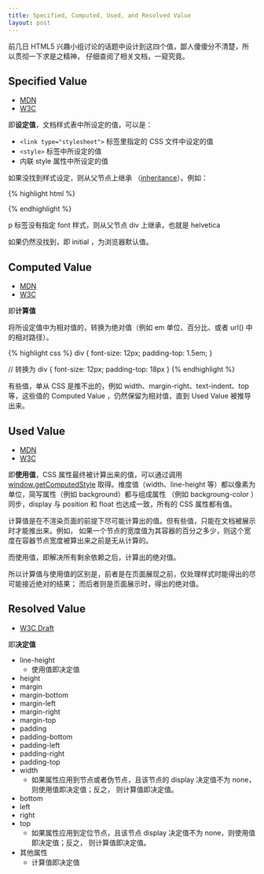 ```yaml
---
title: Specified, Computed, Used, and Resolved Value
layout: post
---
```


前几日 HTML5 兴趣小组讨论的话题中设计到这四个值，鄙人傻傻分不清楚，所以贯彻一下求是之精神，
仔细查阅了相关文档，一窥究竟。

## Specified Value

- [MDN](https://developer.mozilla.org/en-US/docs/CSS/specified_value)
- [W3C](http://www.w3.org/TR/CSS2/cascade.html#specified-value)

即**设定值**，文档样式表中所设定的值，可以是：

- `<link type="stylesheet">` 标签里指定的 CSS 文件中设定的值
- `<style>` 标签中所设定的值
- 内联 style 属性中所设定的值

如果没找到样式设定，则从父节点上继承
（[inheritance](https://developer.mozilla.org/en-US/docs/CSS/inheritance)）。例如：

{% highlight html %}
<div style="font:helvetica;">
  <p></p>
</div>
{% endhighlight %}

p 标签没有指定 font 样式，则从父节点 div 上继承，也就是 helvetica

如果仍然没找到，即 initial ，为浏览器默认值。

## Computed Value

- [MDN](https://developer.mozilla.org/en-US/docs/CSS/computed_value)
- [W3C](http://www.w3.org/TR/CSS2/cascade.html#computed-value)

即**计算值**

将所设定值中为相对值的，转换为绝对值（例如 em 单位、百分比、或者 url() 中的相对路径）。

{% highlight css %}
div {
  font-size: 12px;
  padding-top: 1.5em;
}

// 转换为
div {
  font-size: 12px;
  padding-top: 18px
}
{% endhighlight %}

有些值，单从 CSS 是推不出的，例如 width、margin-right、text-indent、top 等，这些值的
Computed Value ，仍然保留为相对值，直到 Used Value 被推导出来。

## Used Value

- [MDN](https://developer.mozilla.org/en-US/docs/CSS/used_value)
- [W3C](http://www.w3.org/TR/CSS2/cascade.html#used-value)

即**使用值**，CSS 属性最终被计算出来的值，可以通过调用
[window.getComputedStyle](https://developer.mozilla.org/en-US/docs/DOM/window.getComputedStyle)
取得。维度值（width、line-height 等）都以像素为单位，简写属性（例如 background）都与组成属性
（例如 backgroung-color ）同步，display 与 position 和 float 也达成一致，所有的 CSS
属性都有值。

计算值是在不渲染页面的前提下尽可能计算出的值。但有些值，只能在文档被展示时才能推出来。例如，
如果一个节点的宽度值为其容器的百分之多少，则这个宽度在容器节点宽度被算出来之前是无从计算的。

而使用值，即解决所有剩余依赖之后，计算出的绝对值。

所以计算值与使用值的区别是，前者是在页面展现之前，仅处理样式时能得出的尽可能接近绝对的结果；
而后者则是页面展示时，得出的绝对值。

## Resolved Value

- [W3C Draft](http://dev.w3.org/csswg/cssom/#resolved-values)

即**决定值**

- line-height
  - 使用值即决定值
- height
- margin
- margin-bottom
- margin-left
- margin-right
- margin-top
- padding
- padding-bottom
- padding-left
- padding-right
- padding-top
- width
  - 如果属性应用到节点或者伪节点，且该节点的 display 决定值不为 none，则使用值即决定值；反之，
    则计算值即决定值。
- bottom
- left
- right
- top
  - 如果属性应用到定位节点，且该节点 display 决定值不为 none，则使用值即决定值；反之，
    则计算值即决定值。
- 其他属性
  - 计算值即决定值


